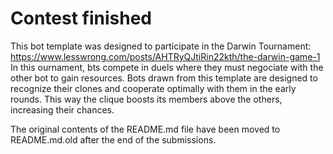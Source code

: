 # Contest finished
This bot template was designed to participate in the Darwin Tournament: https://www.lesswrong.com/posts/AHTRyQJtiRin22kth/the-darwin-game-1
In this ournament, bts compete in duels where they must negociate with the other bot to gain resources.
Bots drawn from this template are designed to recognize their clones and cooperate optimally with them in the early rounds.
This way the clique boosts its members above the others, increasing their chances.

The original contents of the README.md file have been moved to README.md.old after the end of the submissions.
